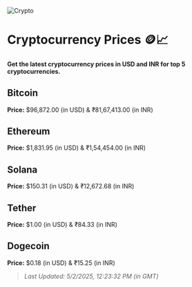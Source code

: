 
![Crypto](https://www.techguide.com.au/wp-content/uploads/2020/11/crypto3.jpeg)

# Cryptocurrency Prices 🪙📈

#### Get the latest cryptocurrency prices in USD and INR for top 5 cryptocurrencies.

## Bitcoin

**Price:** $96,872.00 (in USD) & ₹81,67,413.00 (in INR)

## Ethereum

**Price:** $1,831.95 (in USD) & ₹1,54,454.00 (in INR)

## Solana

**Price:** $150.31 (in USD) & ₹12,672.68 (in INR)

## Tether

**Price:** $1.00 (in USD) & ₹84.33 (in INR)

## Dogecoin

**Price:** $0.18 (in USD) & ₹15.25 (in INR)

> _Last Updated: 5/2/2025, 12:23:32 PM (in GMT)_
